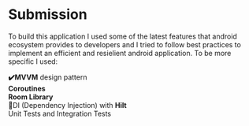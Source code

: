 # Submission
To build this application I used some of the latest features that android ecosystem provides to developers and I tried to follow best practices to implement an efficient and resielient android application. To be more specific I used:

<b>✔️MVVM</b> design pattern
<b><br>Coroutines</br></b>
<b>Room Library</b>
<br>💉DI (Dependency Injection) with <b>Hilt</b></br>
Unit Tests and Integration Tests

